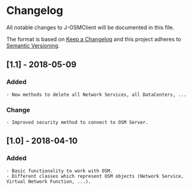# Changelog

All notable changes to J-OSMClient will be documented in this file.

The format is based on [Keep a Changelog](http://keepachangelog.com/) and this project adheres to [Semantic Versioning](http://semver.org/).

## [1.1] - 2018-05-09
### Added
    - New methods to delete all Network Services, all DataCenters, ...
### Change
	- Improved security method to connect to OSM Server.
	
####

## [1.0] - 2018-04-10
### Added
    - Basic functionality to work with OSM.
    - Different classes which represent OSM objects (Network Service, Virtual Network Function, ...).
    



    


    
